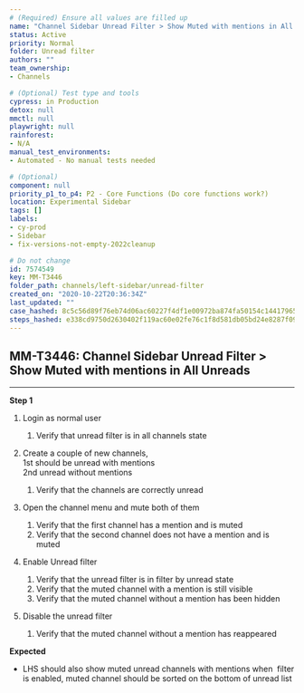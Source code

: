 ```yaml
---
# (Required) Ensure all values are filled up
name: "Channel Sidebar Unread Filter > Show Muted with mentions in All Unreads"
status: Active
priority: Normal
folder: Unread filter
authors: ""
team_ownership: 
- Channels

# (Optional) Test type and tools
cypress: in Production
detox: null
mmctl: null
playwright: null
rainforest: 
- N/A
manual_test_environments: 
- Automated - No manual tests needed

# (Optional)
component: null
priority_p1_to_p4: P2 - Core Functions (Do core functions work?)
location: Experimental Sidebar
tags: []
labels: 
- cy-prod
- Sidebar
- fix-versions-not-empty-2022cleanup

# Do not change
id: 7574549
key: MM-T3446
folder_path: channels/left-sidebar/unread-filter
created_on: "2020-10-22T20:36:34Z"
last_updated: ""
case_hashed: 8c5c56d89f76eb74d06ac60227f4df1e00972ba874fa50154c14417965cf90c5a617bfb8b9220cd22b77654dd195ff97
steps_hashed: e338cd9750d2630402f119ac60e02fe76c1f8d581db05bd24e8287f096c006761efaf7004edcfbc2195ce0ca31798746
---
```


## MM-T3446: Channel Sidebar Unread Filter > Show Muted with mentions in All Unreads

---

**Step 1**

1. Login as normal user

   1. Verify that unread filter is in all channels state

2. Create a couple of new channels,\
   1st should be unread with mentions\
   2nd unread without mentions

   1. Verify that the channels are correctly unread

3. Open the channel menu and mute both of them

   1. Verify that the first channel has a mention and is muted
   2. Verify that the second channel does not have a mention and is muted

4. Enable Unread filter

   1. Verify that the unread filter is in filter by unread state
   2. Verify that the muted channel with a mention is still visible
   3. Verify that the muted channel without a mention has been hidden

5. Disable the unread filter

   1. Verify that the muted channel without a mention has reappeared

**Expected**

- LHS should also show muted unread channels with mentions when  filter is enabled, muted channel should be sorted on the bottom of unread list
